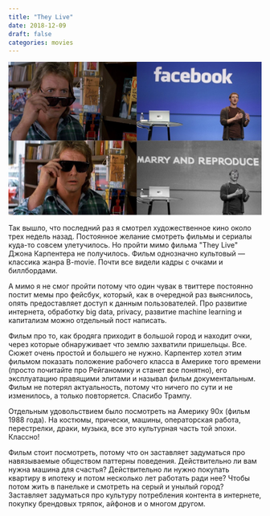 ```yaml
---
title: "They Live"
date: 2018-12-09
draft: false
categories: movies
---
```


<img src="/images/reviews/they-live-facebook.jpg"/>

Так вышло, что последний раз я смотрел художественное кино около трех недель назад. Постоянное желание смотреть фильмы и сериалы куда-то совсем улетучилось. Но пройти мимо фильма "They Live" Джона Карпентера не получилось. Фильм однозначно культовый — классика жанра B-movie. Почти все видели кадры с очками и биллбордами.

А мимо я не смог пройти потому что один чувак в твиттере постоянно постит мемы про фейсбук, который, как в очередной раз выяснилось, опять предоставляет доступ к данным пользователей. Про развитие интернета, обработку big data, privacy, развитие machine learning и капитализм можно отдельный пост написать.

Фильм про то, как бродяга приходит в большой город и находит очки, через которые обнаруживает что землю захватили пришельцы. Все. Сюжет очень простой и большего не нужно. Карпентер хотел этим фильмом показать положение рабочего класса в Америке того времени (просто почитайте про Рейганомику и станет все понятно), его эксплуатацию правящими элитами и называл фильм документальным. Фильм не потерял актуальность, потому что ничего по сути и не изменилось, а только повторяется. Спасибо Трампу.

Отдельным удовольствием было посмотреть на Америку 90х (фильм 1988 года). На костюмы, прически, машины, операторская работа, перестрелки, драки, музыка, все это культурная часть той эпохи. Классно!

Фильм стоит посмотреть, потому что он заставляет задуматься про навязываемые обществом паттерны поведения. Действительно ли вам нужна машина для счастья? Действительно ли нужно покупать квартиру в ипотеку и потом несколько лет работать ради нее? Чтобы потом жить в панельке и смотреть на серый и унылый город? Заставляет задуматься про культуру потребления контента в интернете, покупку брендовых тряпок, айфонов и о многом другом.
